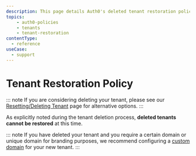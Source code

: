 ```yaml
---
description: This page details Auth0's deleted tenant restoration policy.
topics:
    - auth0-policies
    - tenants
    - tenant-restoration
contentType:
  - reference
useCase:
  - support
---
```


# Tenant Restoration Policy

::: note
If you are considering deleting your tenant, please see our [Resetting/Deleting Tenant](/tutorials/delete-reset-tenant) page for alternative options.
:::

As explicitly noted during the tenant deletion process, **deleted tenants cannot be restored** at this time.

::: note
If you have deleted your tenant and you require a certain domain or unique domain for branding purposes, we recommend configuring a [custom domain](/custom-domains) for your new tenant.
:::
